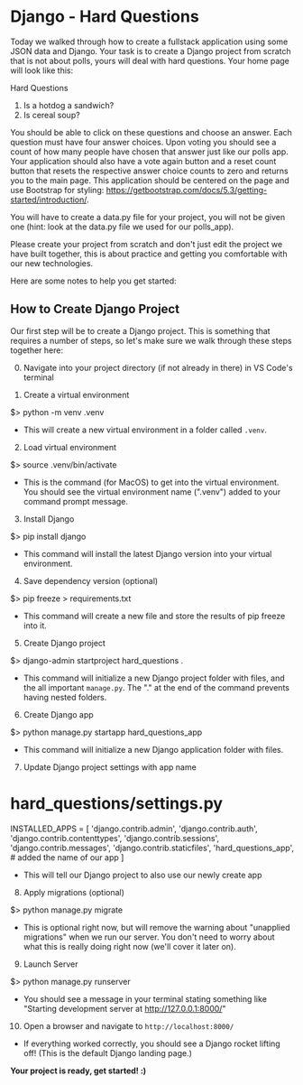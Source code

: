 # Django - Hard Questions

Today we walked through how to create a fullstack application using some JSON data and Django. Your task is to create a Django project from scratch that is not about polls, yours will deal with hard questions. Your home page will look like this:

Hard Questions

1. Is a hotdog a sandwich?
2. Is cereal soup?

You should be able to click on these questions and choose an answer. Each question must have four answer choices. Upon voting you should see a count of how many people have chosen that answer just like our polls app. Your application should also have a vote again button and a reset count button that resets the respective answer choice counts to zero and returns you to the main page. This application should be centered on the page and use Bootstrap for styling: https://getbootstrap.com/docs/5.3/getting-started/introduction/.

You will have to create a data.py file for your project, you will not be given one (hint: look at the data.py file we used for our polls_app).

Please create your project from scratch and don't just edit the project we have built together, this is about practice and getting you comfortable with our new technologies.

Here are some notes to help you get started:


## How to Create Django Project

Our first step will be to create a Django project. This is something that requires a number of steps, so let's make sure we walk through these steps together here:

0. Navigate into your project directory (if not already in there) in VS Code's terminal

1. Create a virtual environment

$> python -m venv .venv

- This will create a new virtual environment in a folder called `.venv`.

2. Load virtual environment

$> source .venv/bin/activate

- This is the command (for MacOS) to get into the virtual environment. You should see the virtual environment name (".venv") added to your command prompt message.

3. Install Django

$> pip install django

- This command will install the latest Django version into your virtual environment.

4. Save dependency version (optional)

$> pip freeze > requirements.txt

- This command will create a new file and store the results of pip freeze into it.

5. Create Django project

$> django-admin startproject hard_questions .

- This command will initialize a new Django project folder with files, and the all important `manage.py`. The "." at the end of the command prevents having nested folders.

6. Create Django app

$> python manage.py startapp hard_questions_app

- This command will initialize a new Django application folder with files.

7. Update Django project settings with app name

# hard_questions/settings.py

INSTALLED_APPS = [
    'django.contrib.admin',
    'django.contrib.auth',
    'django.contrib.contenttypes',
    'django.contrib.sessions',
    'django.contrib.messages',
    'django.contrib.staticfiles',
    'hard_questions_app', # added the name of our app
]

- This will tell our Django project to also use our newly create app

8. Apply migrations (optional)

$> python manage.py migrate

- This is optional right now, but will remove the warning about "unapplied migrations" when we run our server. You don't need to worry about what this is really doing right now (we'll cover it later on).

9. Launch Server

$> python manage.py runserver

- You should see a message in your terminal stating something like "Starting development server at http://127.0.0.1:8000/"

10. Open a browser and navigate to `http://localhost:8000/`

- If everything worked correctly, you should see a Django rocket lifting off! (This is the default Django landing page.)

**Your project is ready, get started! :)**